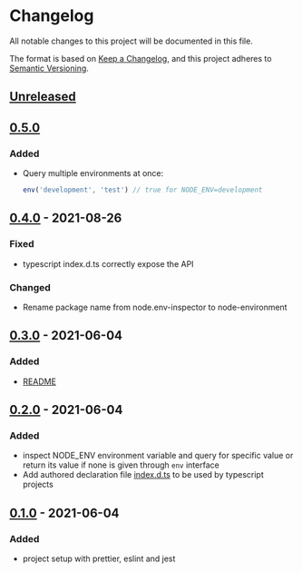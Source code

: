 # Changelog

All notable changes to this project will be documented in this file.

The format is based on [Keep a Changelog](https://keepachangelog.com/en/1.0.0/),
and this project adheres to [Semantic Versioning](https://semver.org/spec/v2.0.0.html).

## [Unreleased]

## [0.5.0]

### Added

-   Query multiple environments at once:

    ```javascript
    env('development', 'test') // true for NODE_ENV=development
    ```

## [0.4.0] - 2021-08-26

### Fixed

-   typescript index.d.ts correctly expose the API

### Changed

-   Rename package name from node.env-inspector to node-environment

## [0.3.0] - 2021-06-04

### Added

-   [README](/README.md)

## [0.2.0] - 2021-06-04

### Added

-   inspect NODE_ENV environment variable and query for specific value or return its value if none is given through `env` interface
-   Add authored declaration file [index.d.ts](/lib/index.d.ts) to be used by typescript projects

## [0.1.0] - 2021-06-04

### Added

-   project setup with prettier, eslint and jest

[unreleased]: https://github.com/pherval/node-environment/compare/v0.5.0...HEAD
[0.5.0]: https://github.com/pherval/node-environment/compare/v0.4.0...0.5.0
[0.4.0]: https://github.com/pherval/node-environment/compare/v0.3.0...v0.4.0
[0.3.0]: https://github.com/pherval/node-environment/compare/v0.2.0...v0.3.0
[0.2.0]: https://github.com/pherval/node-environment/compare/v0.1.0...v0.2.0
[0.1.0]: https://github.com/pherval/node-environment/releases/tag/v0.1.0

```

```
